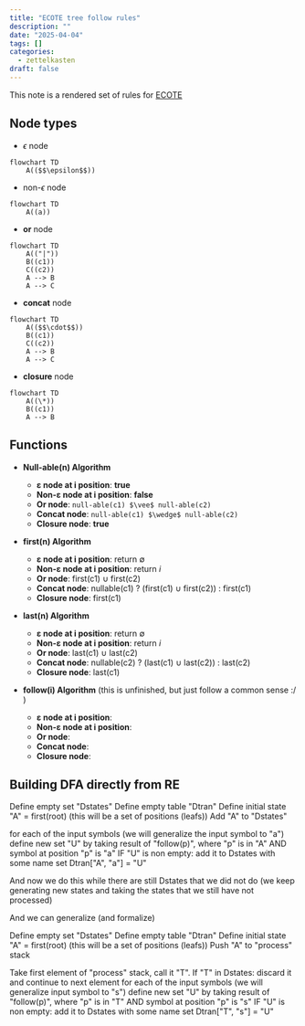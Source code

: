 ```yaml
---
title: "ECOTE tree follow rules"
description: ""
date: "2025-04-04"
tags: []
categories:
  - zettelkasten
draft: false
---
```


This note is a rendered set of rules for [ECOTE](../projects/ECOTE/ECOTE.md)

## Node types

- $\epsilon$ node

```mermaid
flowchart TD
    A(($$\epsilon$$))
```

- non-$\epsilon$ node

```mermaid
flowchart TD
    A((a))
```

- **or** node

```mermaid
flowchart TD
    A(("|"))
    B((c1))
    C((c2))
    A --> B
    A --> C
```

- **concat** node

```mermaid
flowchart TD
    A(($$\cdot$$))
    B((c1))
    C((c2))
    A --> B
    A --> C
```

- **closure** node

```mermaid
flowchart TD
    A((\*))
    B((c1))
    A --> B
```

## Functions

- **Null-able(n) Algorithm**
  - **ε node at i position**: **true**
  - **Non-ε node at i position**: **false**
  - **Or node**: `null-able(c1) $\vee$ null-able(c2)`
  - **Concat node**: `null-able(c1) $\wedge$ null-able(c2)`
  - **Closure node**: **true**

- **first(n) Algorithm**
  - **ε node at i position**: return $\emptyset$
  - **Non-ε node at i position**: return $i$
  - **Or node**: first(c1) $\cup$ first(c2)
  - **Concat node**: nullable(c1) ? (first(c1) $\cup$ first(c2)) : first(c1)
  - **Closure node**: first(c1)

- **last(n) Algorithm**
  - **ε node at i position**: return $\emptyset$
  - **Non-ε node at i position**: return $i$
  - **Or node**: last(c1) $\cup$ last(c2)
  - **Concat node**: nullable(c2) ? (last(c1) $\cup$ last(c2)) : last(c2)
  - **Closure node**: last(c1)

- **follow(i) Algorithm** (this is unfinished, but just follow a common sense :/ )
  - **ε node at i position**:
  - **Non-ε node at i position**:
  - **Or node**:
  - **Concat node**:
  - **Closure node**:

## Building DFA directly from RE

Define empty set "Dstates"
Define empty table "Dtran"
Define initial state "A" = first(root) (this will be a set of positions (leafs))
Add "A" to "Dstates"

for each of the input symbols (we will generalize the input symbol to "a")
    define new set "U" by taking result of "follow(p)",  where "p" is in "A" AND symbol at position "p" is "a"
    IF "U" is non empty: add it to Dstates with some name
    set Dtran\["A", "a"\] = "U"

And now we do this while there are still Dstates that we did not do 
(we keep generating new states and taking the states that we still have not processed)

And we can generalize (and formalize)

Define empty set "Dstates"
Define empty table "Dtran"
Define initial state "A" = first(root) (this will be a set of positions (leafs))
Push "A" to "process" stack

Take first element of "process" stack, call it "T".
    If "T" in Dstates: discard it and continue to next element
    for each of the input symbols (we will generalize input symbol to "s")
        define new set "U" by taking result of "follow(p)",  where "p" is in "T" AND symbol at position "p" is "s"
        IF "U" is non empty: add it to Dstates with some name
        set Dtran\["T", "s"\] = "U"